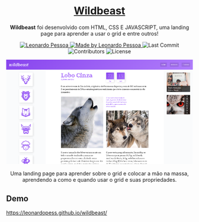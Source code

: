 <h1 align="center">
  <a href="https://leonardopess.github.io/wildbeast/" target="_blank">
    Wildbeast
  </a>
</h1>

<p align="center"><b>Wildbeast</b> foi desenvolvido com HTML, CSS E JAVASCRIPT, uma landing page para aprender a usar o grid e entre outros!</p>

<p align="center">
   <a href="https://www.linkedin.com/in/leonardo-pessoa-5733121b5/">
      <img alt="Leonardo Pessoa" src="https://img.shields.io/badge/-Leonardo Pessoa-4e5acf?style=flat&logo=Linkedin&logoColor=white" />
   </a>
  
  <a href="https://github.com/LeonardoPess">
    <img alt="Made by Leonardo Pessoa" src="https://img.shields.io/badge/made%20by-Leonardo%20Pessoa-5965e0">
  </a>

  <img alt="Last Commit" src="https://img.shields.io/github/last-commit/LeonardoPess/wildbeast?color=rgb(89,101,224)%22">

  <img alt="Contributors" src="https://img.shields.io/github/contributors/LeonardoPess/wildbeast?color=rgb(89,101,224)">

  <img alt="License" src="https://img.shields.io/badge/license-MIT-%2304D361?color=rgb(89,101,224)">
</p>

<p align="center">
  <img src="Screenshot_1.png">
</p>

<p align="center">Uma landing page para aprender sobre o grid e colocar a mão na massa, aprendendo a como e quando usar o grid e suas propriedades.</p>

## Demo
https://leonardopess.github.io/wildbeast/
